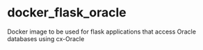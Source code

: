 # docker_flask_oracle
Docker image to be used for flask applications that access Oracle databases using cx-Oracle
